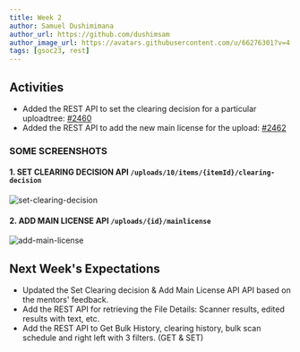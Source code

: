 ```yaml
---
title: Week 2
author: Samuel Dushimimana
author_url: https://github.com/dushimsam
author_image_url: https://avatars.githubusercontent.com/u/66276301?v=4
tags: [gsoc23, rest]
---
```


<!--
SPDX-License-Identifier: CC-BY-SA-4.0

SPDX-FileCopyrightText: 2023 Samuel Dushimimana <dushsam100@gmail.com>
-->

## Activities

*  Added the REST API to set the clearing decision for a particular uploadtree: [#2460](https://github.com/fossology/fossology/pull/2460)
* Added the REST API to add the new main license for the upload: [#2462](https://github.com/fossology/fossology/pull/2462)

### SOME SCREENSHOTS

#### 1. SET CLEARING DECISION API `/uploads/10/items/{itemId}/clearing-decision`

![set-clearing-decision](/img/reactUI/api/Uploads/make_clearing_decision.png)

#### 2. ADD MAIN LICENSE API `/uploads/{id}/mainlicense`

![add-main-license](/img/reactUI/api/Uploads/add_main_license.png)


## Next Week's Expectations

- Updated the Set Clearing decision & Add Main License API API based on the mentors' feedback.
- Add the REST API for retrieving the File Details: Scanner results, edited results with text, etc.
- Add the REST API to Get Bulk History, clearing history, bulk scan schedule and right left with 3 filters. (GET & SET)